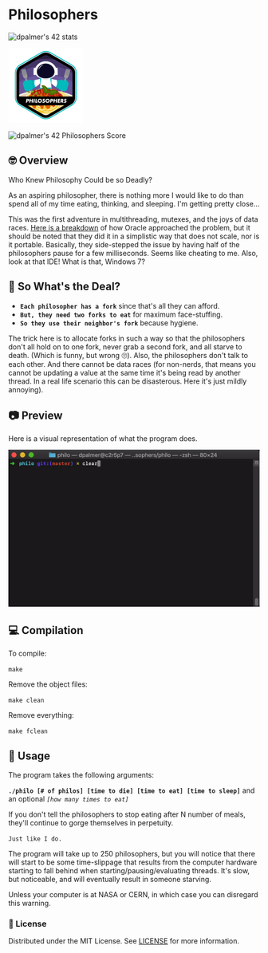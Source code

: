 # Philosophers
![dpalmer's 42 stats](https://badge42.vercel.app/api/v2/cli5pb141011308mh1fmi5qrq/stats?cursusId=21&coalitionId=271)

![Achievement Unlocked!](./assets/philosopherse.png)

![dpalmer's 42 Philosophers Score](https://badge42.vercel.app/api/v2/cli5pb141011308mh1fmi5qrq/project/2974765)

## 🤓 Overview
Who Knew Philosophy Could be so Deadly?

As an aspiring philosopher, there is nothing more I would like to do than spend all of my time eating, thinking, and sleeping. I'm getting pretty close...

This was the first adventure in multithreading, mutexes, and the joys of data races. [Here is a breakdown](https://docs.oracle.com/cd/E60778_01/html/E60750/gepdy.html#scrolltoc) of how Oracle approached the problem, but it should be noted that they did it in a simplistic way that does not scale, nor is it portable. Basically, they side-stepped the issue by having half of the philosophers pause for a few milliseconds. Seems like cheating to me. Also, look at that IDE! What is that, Windows 7?

## 🧐 So What's the Deal?
- **`Each philosopher has a fork`** since that's all they can afford.
- **`But, they need two forks to eat`** for maximum face-stuffing.
- **`So they use their neighbor's fork`** because hygiene.

The trick here is to allocate forks in such a way so that the philosophers don't all hold on to one fork, never grab a second fork, and all starve to death. (Which is funny, but wrong 🙄). Also, the philosophers don't talk to each other. And there cannot be data races (for non-nerds, that means you cannot be updating a value at the same time it's being read by another thread. In a real life scenario this can be disasterous. Here it's just mildly annoying).

## 📷 Preview
Here is a visual representation of what the program does.

![Screenshot](./assets/philo.gif)

## 💻 Compilation
To compile:

```make```

Remove the object files:

```make clean```

Remove everything:

```make fclean```

## 🤡 Usage
The program takes the following arguments:

**`./philo [# of philos] [time to die] [time to eat] [time to sleep]`** and an optional *```[how many times to eat]```*

If you don't tell the philosophers to stop eating after N number of meals, they'll continue to gorge themselves in perpetuity.

`Just like I do.`

The program will take up to 250 philosophers, but you will notice that there will start to be some time-slippage that results from the computer hardware starting to fall behind when starting/pausing/evaluating threads. It's slow, but noticeable, and will eventually result in someone starving.

Unless your computer is at NASA or CERN, in which case you can disregard this warning.

### 📝 License
Distributed under the MIT License. See [LICENSE](LICENSE) for more information.
